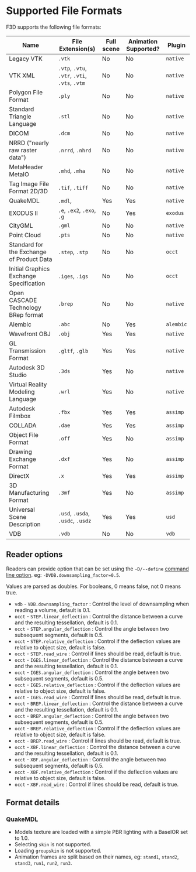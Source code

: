 # Supported File Formats

F3D supports the following file formats:

| Name                                      | File Extension(s)                              | Full scene | Animation Supported? | Plugin    |
| ----------------------------------------- | ---------------------------------------------- | ---------- | -------------------- | --------- |
| Legacy VTK                                | `.vtk`                                         | No         | No                   | `native`  |
| VTK XML                                   | `.vtp`, `.vtu`, `.vtr`, `.vti`, `.vts`, `.vtm` | No         | No                   | `native`  |
| Polygon File Format                       | `.ply`                                         | No         | No                   | `native`  |
| Standard Triangle Language                | `.stl`                                         | No         | No                   | `native`  |
| DICOM                                     | `.dcm`                                         | No         | No                   | `native`  |
| NRRD ("nearly raw raster data")           | `.nrrd`, `.nhrd`                               | No         | No                   | `native`  |
| MetaHeader MetaIO                         | `.mhd`, `.mha`                                 | No         | No                   | `native`  |
| Tag Image File Format 2D/3D               | `.tif`, `.tiff`                                | No         | No                   | `native`  |
| QuakeMDL                                  | `.mdl`,                                        | Yes        | Yes                  | `native`  |
| EXODUS II                                 | `.e`, `.ex2`, `.exo`, `.g`                     | No         | Yes                  | `exodus`  |
| CityGML                                   | `.gml`                                         | No         | No                   | `native`  |
| Point Cloud                               | `.pts`                                         | No         | No                   | `native`  |
| Standard for the Exchange of Product Data | `.step`, `.stp`                                | No         | No                   | `occt`    |
| Initial Graphics Exchange Specification   | `.iges`, `.igs`                                | No         | No                   | `occt`    |
| Open CASCADE Technology BRep format       | `.brep`                                        | No         | No                   | `native`  |
| Alembic                                   | `.abc`                                         | No         | Yes                  | `alembic` |
| Wavefront OBJ                             | `.obj`                                         | Yes        | Yes                  | `native`  |
| GL Transmission Format                    | `.gltf`, `.glb`                                | Yes        | Yes                  | `native`  |
| Autodesk 3D Studio                        | `.3ds`                                         | Yes        | No                   | `native`  |
| Virtual Reality Modeling Language         | `.wrl`                                         | Yes        | No                   | `native`  |
| Autodesk Filmbox                          | `.fbx`                                         | Yes        | Yes                  | `assimp`  |
| COLLADA                                   | `.dae`                                         | Yes        | Yes                  | `assimp`  |
| Object File Format                        | `.off`                                         | Yes        | No                   | `assimp`  |
| Drawing Exchange Format                   | `.dxf`                                         | Yes        | No                   | `assimp`  |
| DirectX                                   | `.x`                                           | Yes        | Yes                  | `assimp`  |
| 3D Manufacturing Format                   | `.3mf`                                         | Yes        | No                   | `assimp`  |
| Universal Scene Description               | `.usd`, `.usda`, `.usdc`, `.usdz`              | Yes        | Yes                  | `usd`     |
| VDB                                       | `.vdb`                                         | No         | No                   | `vdb`     |

## Reader options

Readers can provide option that can be set using the `-D/--define` [command line option](OPTIONS.md).
eg: `-DVDB.downsampling_factor=0.5`.

Values are parsed as doubles. For booleans, 0 means false, not 0 means true.

- `vdb` - `VDB.downsampling_factor` : Control the level of downsampling when reading a volume, default is 0.1.
- `occt` - `STEP.linear_deflection` : Control the distance between a curve and the resulting tessellation, default is 0.1.
- `occt` - `STEP.angular_deflection` : Control the angle between two subsequent segments, default is 0.5.
- `occt` - `STEP.relative_deflection` : Control if the deflection values are relative to object size, default is false.
- `occt` - `STEP.read_wire` : Control if lines should be read, default is true.
- `occt` - `IGES.linear_deflection` : Control the distance between a curve and the resulting tessellation, default is 0.1.
- `occt` - `IGES.angular_deflection` : Control the angle between two subsequent segments, default is 0.5.
- `occt` - `IGES.relative_deflection` : Control if the deflection values are relative to object size, default is false.
- `occt` - `IGES.read_wire` : Control if lines should be read, default is true.
- `occt` - `BREP.linear_deflection` : Control the distance between a curve and the resulting tessellation, default is 0.1.
- `occt` - `BREP.angular_deflection` : Control the angle between two subsequent segments, default is 0.5.
- `occt` - `BREP.relative_deflection` : Control if the deflection values are relative to object size, default is false.
- `occt` - `BREP.read_wire` : Control if lines should be read, default is true.
- `occt` - `XBF.linear_deflection` : Control the distance between a curve and the resulting tessellation, default is 0.1.
- `occt` - `XBF.angular_deflection` : Control the angle between two subsequent segments, default is 0.5.
- `occt` - `XBF.relative_deflection` : Control if the deflection values are relative to object size, default is false.
- `occt` - `XBF.read_wire` : Control if lines should be read, default is true.

## Format details

### QuakeMDL

- Models texture are loaded with a simple PBR lighting with a BaseIOR set to 1.0.
- Selecting `skin` is not supported.
- Loading `groupskin` is not supported.
- Animation frames are split based on their names, eg: `stand1`, `stand2`, `stand3`, `run1`, `run2`, `run3`.
